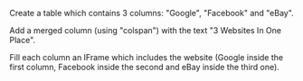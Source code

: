 <p>
Create a table which contains 3 columns: "Google", "Facebook" and "eBay".
<p>
<p>
Add a merged column (using "colspan") with the text "3 Websites In One Place".
</p>
<p>
Fill each column an IFrame which includes the website (Google inside the first column, Facebook inside the second and eBay inside the third one).
</p>
